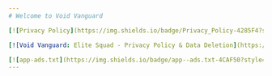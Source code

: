 ```yaml
---
# Welcome to Void Vanguard

[![Privacy Policy](https://img.shields.io/badge/Privacy_Policy-4285F4?style=for-the-badge&logoColor=white)](privacy-policy.md)

[![Void Vanguard: Elite Squad - Privacy Policy & Data Deletion](https://img.shields.io/badge/Void_Vanguard:_Elite_Squad-Privacy_Policy_&_Data_Deletion-FF0000?style=for-the-badge&logoColor=white)](void_vanguard/privacy_policy.md)

[![app-ads.txt](https://img.shields.io/badge/app--ads.txt-4CAF50?style=for-the-badge&logoColor=white)](app-ads.txt)
---
```


